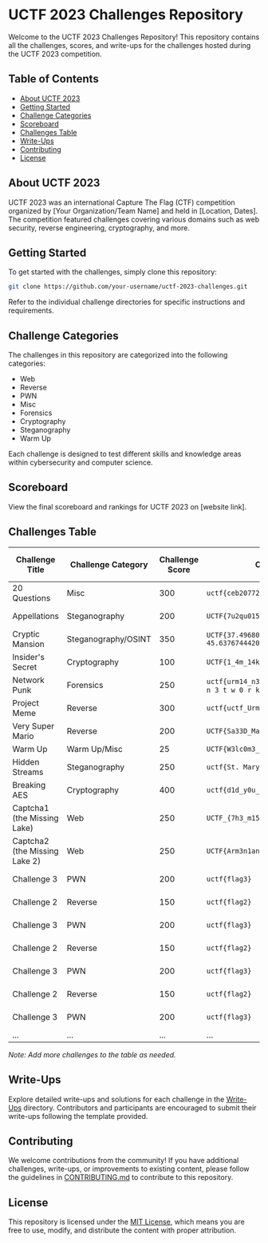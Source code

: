 # UCTF 2023 Challenges Repository

Welcome to the UCTF 2023 Challenges Repository! This repository contains all the challenges, scores, and write-ups for the challenges hosted during the UCTF 2023 competition.

## Table of Contents

- [About UCTF 2023](#about-uctf-2023)
- [Getting Started](#getting-started)
- [Challenge Categories](#challenge-categories)
- [Scoreboard](#scoreboard)
- [Challenges Table](#challenges-table)
- [Write-Ups](#write-ups)
- [Contributing](#contributing)
- [License](#license)

## About UCTF 2023

UCTF 2023 was an international Capture The Flag (CTF) competition organized by [Your Organization/Team Name] and held in [Location, Dates]. The competition featured challenges covering various domains such as web security, reverse engineering, cryptography, and more.

## Getting Started

To get started with the challenges, simply clone this repository:

```bash
git clone https://github.com/your-username/uctf-2023-challenges.git
```

Refer to the individual challenge directories for specific instructions and requirements.

## Challenge Categories

The challenges in this repository are categorized into the following categories:

- Web
- Reverse
- PWN
- Misc
- Forensics
- Cryptography
- Steganography
- Warm Up

Each challenge is designed to test different skills and knowledge areas within cybersecurity and computer science.

## Scoreboard

View the final scoreboard and rankings for UCTF 2023 on [website link].

## Challenges Table

| Challenge Title       | Challenge Category | Challenge Score | Challenge Flag    | Official Description/Write-up Link           |
|-----------------------|--------------------|-----------------|-------------------|---------------------------------------------|
| 20 Questions           | Misc                | 300             | `uctf{ceb20772e0c9d240c75eb26b0e37abee}`     | [20 Questions Write-up](https://github.com/UrmiaCTF/UCTF-2023/tree/main/20_questions_ctf#write-up) |
| Appellations           | Steganography            | 200             | `UCTF{7u2qu01535011741230f4242841j4n}`     | [Appellations Write-up](https://github.com/UrmiaCTF/UCTF-2023/tree/main/Appellations#-write-up) |
| Cryptic Mansion           | Steganography/OSINT                | 350             | `UCTF{37.496805716848954, 45.63767444207702}`     | [Cryptic Mansion Write-up](https://github.com/UrmiaCTF/UCTF-2023/tree/main/Cryptic-Mansion#-write-up) |
| Insider's Secret           | Cryptography            | 100             | `UCTF{1_4m_14k3_u2m14}`     | [Insider's Secret Write-up](https://github.com/UrmiaCTF/UCTF-2023/tree/main/Insiders-Secret#-write-up) |
| Network Punk           | Forensics                | 250             | `uctf{urm14_n3tw0rk}` or `uctf{u r m 1 4 _ n 3 t w 0 r k}`    | [Network Punk Write-up]([write-ups/challenge3.md](https://github.com/UrmiaCTF/UCTF-2023/tree/main/NetworkPunk#write-up)) |
| Project Meme           | Reverse            | 300             | `uctf{uctf_UrmiaDesert}`     | [Project Meme Write-up](https://github.com/UrmiaCTF/UCTF-2023/tree/main/ProjectMeme#write-up) |
| Very Super Mario           | Reverse                | 200             | `UCTF{Sa33D_Mar0uf_1s_7h3_MAR10}`     | [Very Super Mario Write-up](https://github.com/UrmiaCTF/UCTF-2023/tree/main/VerySuperMario#write-up) |
| Warm Up           | Warm Up/Misc            | 25             | `UCTF{W3lc0m3_t0_URMIA}`     | [Warm Up Write-up]([write-ups/challenge2.md](https://github.com/UrmiaCTF/UCTF-2023/tree/main/WarmUp#write-up)) |
| Hidden Streams           | Steganography                | 250             | `uctf{St. Mary Church}`     | [Hidden Streams Write-up](https://github.com/UrmiaCTF/UCTF-2023/tree/main/ads-ctf#write-up) |
| Breaking AES           | Cryptography            | 400             | `uctf{d1d_y0u_ju57_br34k_435}`     | [Breaking AES Write-up](https://github.com/UrmiaCTF/UCTF-2023/tree/main/breaking-aes-ctf#write-up) |
| Captcha1 (the Missing Lake)           | Web                | 250             | `UCTF_{7h3_m1551n6_l4k3}`     | [Captcha1 (the Missing Lake) Write-up](https://github.com/UrmiaCTF/UCTF-2023/tree/main/captcha1#write-up) |
| Captcha2 (the Missing Lake 2)           | Web            | 250             | `UCTF{Arm3n1an_m0uflon}`     | [Captcha2 (the Missing Lake 2) Write-up](https://github.com/UrmiaCTF/UCTF-2023/tree/main/captcha2#write-up) |
| Challenge 3           | PWN                | 200             | `uctf{flag3}`     | [Challenge 3 Write-up](write-ups/challenge3.md) |
| Challenge 2           | Reverse            | 150             | `uctf{flag2}`     | [Challenge 2 Write-up](write-ups/challenge2.md) |
| Challenge 3           | PWN                | 200             | `uctf{flag3}`     | [Challenge 3 Write-up](write-ups/challenge3.md) |
| Challenge 2           | Reverse            | 150             | `uctf{flag2}`     | [Challenge 2 Write-up](write-ups/challenge2.md) |
| Challenge 3           | PWN                | 200             | `uctf{flag3}`     | [Challenge 3 Write-up](write-ups/challenge3.md) |
| Challenge 2           | Reverse            | 150             | `uctf{flag2}`     | [Challenge 2 Write-up](write-ups/challenge2.md) |
| Challenge 3           | PWN                | 200             | `uctf{flag3}`     | [Challenge 3 Write-up](write-ups/challenge3.md) |
| ...                   | ...                | ...             | ...               | ...                                         |

*Note: Add more challenges to the table as needed.*

## Write-Ups

Explore detailed write-ups and solutions for each challenge in the [Write-Ups](write-ups/) directory. Contributors and participants are encouraged to submit their write-ups following the template provided.

## Contributing

We welcome contributions from the community! If you have additional challenges, write-ups, or improvements to existing content, please follow the guidelines in [CONTRIBUTING.md](CONTRIBUTING.md) to contribute to this repository.

## License

This repository is licensed under the [MIT License](LICENSE), which means you are free to use, modify, and distribute the content with proper attribution.
